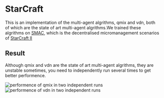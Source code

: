 # StarCraft
This is an implementation of the multi-agent algrithms, qmix and vdn, both of which are the state of art multi-agent algrithms.We trained these algrithms on [SMAC](https://github.com/oxwhirl/smac), which is the decentralised micromanagement scenarios of [StarCraft II](https://en.wikipedia.org/wiki/StarCraft_II:_Wings_of_Liberty)
## Result
Although qmix and vdn are the state of art multi-agent algrithms, they are unstable sometimes, you need to independently run several times to get better performence.

![performence of qmix in two independent runs](https://github.com/starry-sky6688/StarCraft/blob/master/model/qmix/compare.png)  ![performence of vdn in two independent runs](https://github.com/starry-sky6688/StarCraft/blob/master/model/vdn/compare.png)
